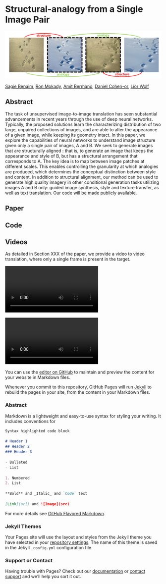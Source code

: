 # Structural-analogy from a Single Image Pair

![teaser](https://github.com/sagiebenaim/structural-analogy/blob/master/images/teaser.png)

[Sagie Benaim](https://sagiebenaim.github.io/), [Ron Mokady](mailto:ron.mokady@gmail.com), [Amit Bermano](https://www.cs.tau.ac.il/~amberman/), [Daniel Cohen-or](https://www.cs.tau.ac.il/~dcor/), [Lior Wolf](https://www.cs.tau.ac.il/~wolf/)

## Abstract

The task of unsupervised image-to-image translation has
seen substantial advancements in recent years through the use of deep
neural networks. Typically, the proposed solutions learn the characterizing
distribution of two large, unpaired collections of images, and are able
to alter the appearance of a given image, while keeping its geometry
intact. In this paper, we explore the capabilities of neural networks to
understand image structure given only a single pair of images, A and
B. We seek to generate images that are structurally aligned : that is,
to generate an image that keeps the appearance and style of B, but
has a structural arrangement that corresponds to A. The key idea is to
map between image patches at different scales. This enables controlling
the granularity at which analogies are produced, which determines the
conceptual distinction between style and content. In addition to structural
alignment, our method can be used to generate high quality imagery in
other conditional generation tasks utilizing images A and B only: guided
image synthesis, style and texture transfer, as well as text translation.
Our code will be made publicly available.

## Paper


## Code


## Videos

As detailed in Section XXX of the paper, we provide a video to video translation, where only a single frame is present in the target. 

![balloons2birds](https://github.com/sagiebenaim/structural-analogy/blob/master/videos/balloons2birds.mp4)

![fire2stone](https://github.com/sagiebenaim/structural-analogy/blob/master/videos/fire2stone.mp4)



You can use the [editor on GitHub](https://github.com/sagiebenaim/structural-analogy/edit/master/README.md) to maintain and preview the content for your website in Markdown files.

Whenever you commit to this repository, GitHub Pages will run [Jekyll](https://jekyllrb.com/) to rebuild the pages in your site, from the content in your Markdown files.

### Abstract

Markdown is a lightweight and easy-to-use syntax for styling your writing. It includes conventions for

```markdown
Syntax highlighted code block

# Header 1
## Header 2
### Header 3

- Bulleted
- List

1. Numbered
2. List

**Bold** and _Italic_ and `Code` text

[Link](url) and ![Image](src)
```

For more details see [GitHub Flavored Markdown](https://guides.github.com/features/mastering-markdown/).

### Jekyll Themes

Your Pages site will use the layout and styles from the Jekyll theme you have selected in your [repository settings](https://github.com/sagiebenaim/structural-analogy/settings). The name of this theme is saved in the Jekyll `_config.yml` configuration file.

### Support or Contact

Having trouble with Pages? Check out our [documentation](https://help.github.com/categories/github-pages-basics/) or [contact support](https://github.com/contact) and we’ll help you sort it out.
